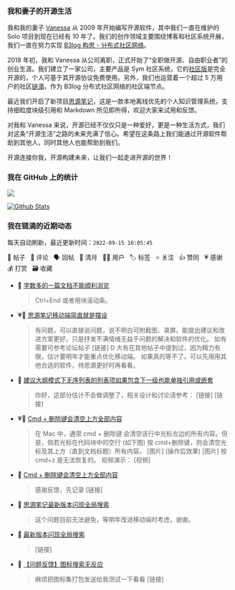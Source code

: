 ### 我和妻子的开源生活

我和我的妻子 [Vanessa](https://github.com/Vanessa219) 从 2009 年开始编写开源软件，其中我们一直在维护的 Solo 项目到现在已经有 10 年了。我们的创作领域主要围绕博客和社区系统开展，我们一直在努力实现 [B3log 构思 - 分布式社区网络](https://ld246.com/article/1546941897596)。

2018 年初，我和 Vanessa 从公司离职，正式开始了“全职做开源、自由职业者”的创业生涯。我们建立了一家公司，主要产品是 Sym 社区系统，它的[社区版](https://github.com/88250/symphony)是完全开源的，个人可基于其开源协议免费使用。另外，我们也运营着一个超过 5 万用户的社区[链滴](https://ld246.com)，作为 B3log 分布式社区网络的社区端节点。

最近我们开启了新项目[思源笔记](https://github.com/siyuan-note/siyuan)，这是一款本地离线优先的个人知识管理系统，支持细粒度块级引用和 Markdown 所见即所得，欢迎大家来试用和反馈。

对我和 Vanessa 来说，开源已经不仅仅只是一种爱好，更是一种生活方式，我们对这条“开源生活”之路的未来充满了信心。希望在这条路上我们能通过开源软件帮助到其他人，同时其他人也能帮助到我们。

开源连接你我，开源构建未来，让我们一起走进开源的世界！

### 我在 GitHub 上的统计

<a title="Hits" target="_blank" href="https://github.com/88250/88250"><img src="https://hits.b3log.org/88250/88250.svg"></a>

[![Github Stats](https://github-readme-stats.vercel.app/api?username=88250&theme=tokyonight&show_icons=true)](https://github.com/88250)

<!--events start -->

### 我在链滴的近期动态

每天自动刷新，最近更新时间：`2022-09-15 16:05:45`

📝 帖子 &nbsp; 💬 评论 &nbsp; 🗣 回帖 &nbsp; 🌙 清月 &nbsp; 👨‍💻 用户 &nbsp; 🏷️ 标签 &nbsp; ⭐️ 关注 &nbsp; 👍 赞同 &nbsp; 💗 感谢 &nbsp; 💰 打赏 &nbsp; 🗃 收藏

* 💬 [字数多的一篇文档不能顺利浏览](https://ld246.com/article/1663083440755/comment/1663204527955#comments)

  > Ctrl+End 或者用块滚动条。
* 💗💬 [思源笔记移动端简直就是摆设](https://ld246.com/article/1663171572310/comment/1663174156213#comments)

  > 有问题，可以直接说问题，说不明白可附截图、录屏。能提出建议和改进方案更好。只是抒发不满情绪无益于问题的解决和软件的优化。 如有需要可参考论坛帖子 [链接] D 大有在其他帖子中提到过，因为精力有限，估计要明年才能重点优化移动端。 如果真的等不了，可以先用用其他合适的软件，待思源更好时再看看。
* 💬 [建议大纲模式下无序列表的列表项如果包含下一级也能单独引用或嵌套](https://ld246.com/article/1663170772084/comment/1663170943362#comments)

  > 你好，这部分估计不会做调整了，相关设计和讨论请参考： [链接] [链接]
* 💗📝 [Cmd + 删除键会清空上方全部内容](https://ld246.com/article/1663166544901)

  > 在 Mac 中，通常 cmd + 删除键 会清空该行中光标左边的所有内容。但是，倘若光标在代码块中的空行 (如下图) 按 cmd+删除键，则会清空光标及其上方（直到文档标题）所有内容。 [图片] (操作后效果) [图片] 按 cmd+z 是无法恢复的。 视频演示： [视频]
* 💬 [Cmd + 删除键会清空上方全部内容](https://ld246.com/article/1663166544901/comment/1663167995258#comments)

  > 感谢反馈，先记录 [链接]
* 💬 [思源笔记最新版本闪现全局搜索](https://ld246.com/article/1663025394935/comment/1663160994733#comments)

  > 这个问题目前无法避免，等明年改进移动端时考虑，谢谢。
* 💬 [最新版本闪现全局搜索](https://ld246.com/article/1663158178708/comment/1663160958980#comments)

  > [链接]
* 💬 [【问题反馈】图标搜索无反应](https://ld246.com/article/1663153867298/comment/1663156885303#comments)

  > 麻烦把图标集打包发送给我测试一下看看 [链接]


<!--events end -->

